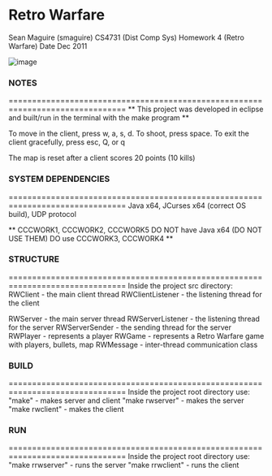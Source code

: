 # Retro Warfare

Sean Maguire (smaguire)
CS4731       (Dist Comp Sys)
Homework 4   (Retro Warfare)
Date          Dec 2011

![image](https://i.imgur.com/pMweN8t.png)

### NOTES
===============================================================================
** This project was developed in eclipse and built/run in the terminal with 
   the make program **

To move in the client, press w, a, s, d. To shoot, press space.
To exit the client gracefully, press esc, Q, or q

The map is reset after a client scores 20 points (10 kills)


### SYSTEM DEPENDENCIES
===============================================================================
Java x64, JCurses x64 (correct OS build), UDP protocol

** CCCWORK1, CCCWORK2, CCCWORK5 DO NOT have Java x64 (DO NOT USE THEM)
   DO use CCCWORK3, CCCWORK4 **


### STRUCTURE
===============================================================================
Inside the project src directory:
RWClient         - the main client thread
RWClientListener - the listening thread for the client

RWServer         - the main server thread
RWServerListener - the listening thread for the server
RWServerSender   - the sending thread for the server
RWPlayer         - represents a player
RWGame           - represents a Retro Warfare game with players, bullets, map
RWMessage        - inter-thread communication class


### BUILD
===============================================================================
Inside the project root directory use:
"make"           - makes server and client
"make rwserver"  - makes the server
"make rwclient"  - makes the client


### RUN
===============================================================================
Inside the project root directory use:
"make rrwserver" - runs the server
"make rrwclient" - runs the client


